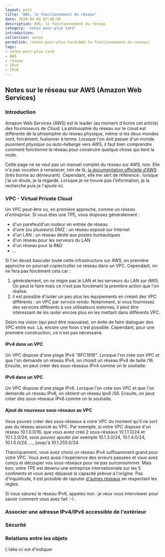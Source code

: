 ```yaml
---
layout: post
title: "AWS, le fonctionnement du réseau"
date: 2020-04-05 07:48:00
description: AWS, le fonctionnement du réseau
category: 'notes pour plus tard'
introduction: ' '
collection: notes
permalink: /notes-pour-plus-tard/AWS-le-fonctionnement-du-reseau/
tags:
- notes-pour-plus-tard
- AWS
- réseau
- IPv4
- IPv6
---
```


## Notes sur le réseau sur AWS (Amazon Web Services)

### Introduction
Amazon Web Services (AWS) est le leader (au moment d'écrire cet article) des fournisseurs de _Cloud_. La philosophie du réseau sur le cloud est différente de la phisolophie du réseau physique, même si les deux mondes vont, forcément, fusionner à terme. Lorsque l'on doit passer d'un monde _purement physique_ ou _auto-hébergé_ vers AWS, il faut bien comprendre comment fonctionne le réseau pour construire quelque chose qui tient la route.

Cette page ne se veut pas un manuel complet du réseau sur AWS, non. Elle n'a pas vocation à remplacer, loin de là, [la documentation officielle d'AWS](https://docs.aws.amazon.com/fr_fr/vpc/latest/userguide/what-is-amazon-vpc.html) (très bonne au démeurant). Cependant, elle me sert de référence : lorsque j'ai un doute, je la regarde. Lorsque je ne trouve pas l'information, je la recherche puis je l'ajoute ici.

### VPC - Virtual Private Cloud
Un VPC peut-être vu, en première approche, comme un _réseau d'entreprise_. Si vous êtes une TPE, vous disposez généralement :
- d'un parefeu/d'un routeur en entrée de réseau
- d'une (ou plusieurs) DMZ : un réseau exposé sur Internet
- d'un LAN : un réseau dédié aux postes bureautiques
- d'un réseau pour les serveurs du LAN
- d'un réseau pour la R&D
- ...

Si l'on devait basculer toute cette infrastructure sur AWS, en première approche on pourrait copier/coller ce réseau dans un VPC. Cependant, on ne fera pas forcément cela car :
1. généralement, on ne migre pas le LAN et les serveurs du LAN sur AWS. On peut le faire mais ce n'est pas forcément la première action que l'on réalise.
1. il est possible d'isoler un peu plus les équipements en créant des VPC différents : un VPC par _service rendu_. Notamment, si vous fournissez des services différents à vos utilisateurs externes, il peut être intéressant de les isoler encore plus en les mettant dans différents VPC.

Selon ma vision (qui peut être mauvaise), on évite de faire dialoguer des VPC entre eux. Là, encore une foisn c'est possible. Cependant, pour une première construction, ce n'est pas nécessaire.

#### IPv4 dans un VPC
Un VPC dispose d'une plage IPv4 _"RFC1918"_. Lorsque l'on crée son VPC et que l'on demande un réseau IPv4, on choisit un réseau IPv4 de taille /16. Ensuite, on peut créer des sous-réseaux IPv4 comme on le souhaite.

#### IPv6 dans un VPC
Un VPC dispose d'une plage IPv6. Lorsque l'on crée son VPC et que l'on demande un réseau IPv6, on obtient un réseau Ipv6 /56. Ensuite, on peut créer des sous-réseaux IPv6 comme on le souhaite.

#### Ajout de nouveaux sous-réseaux au VPC
Vous pouvez créer des sous-réseaux à votre VPC du moment qu'il ne sort pas du réseau associé au VPC. Par exemple, si votre VPC dispose d'un réseau 10.1.0.0/16, que vous aviez créé 2 sous-réseaux 10.1.1.0/24 et 10.1.2.0/24, vous pouvez ajouter par exemple 10.1.3.0/24, 10.1.4.0/24, 10.1.5.0/24, ..., jusqu'à 10.1.255.0/24.

Théoriquement, vous avez choisi un réseau IPv4 suffisamment grand pour votre VPC. Vous avez aussi l'expérience des erreurs passées et vous avez conçu et découper vos sous-réseaux pour ne pas surconsommer. Mais bon, votre TPE est devenu une entreprise internationnale sur les 5 continents et vous avez dépassé la capacité prévue à l'origine. Pas d'inquiétude, il est possible de rajouter [d'autres réseaux](https://docs.aws.amazon.com/fr_fr/vpc/latest/userguide/VPC_Subnets.html#vpc-resize) en respectant les règles.

Si vous saturez le réseau IPv6, appelez moi : je veux vous interviewer pour savoir comment vous avez fait :-) .


### Associer une adresse IPv4/IPv6 accessible de l'extérieur



### Sécurité


### Relations entre les objets
L'idée ici est d'indiquer 
